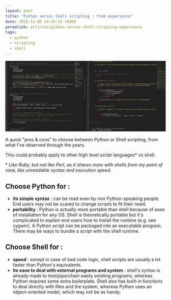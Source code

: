 ```yaml
---
layout: post
title: "Python versus Shell scripting : from experience"
date: 2015-11-08 14:24:13 +0100
permalink: articles/python-versus-shell-scripting-experience
tags:
  - python
  - scripting
  - shell
---
```

![Python vs Shell](/assets/blog/Selection_008.png)

A quick "pros & cons" to choose between Python or Shell scripting, from what I've observed through the years.

This could probably apply to other high level script languages* vs shell.

\* *Like Ruby, but not like Perl, as it shares more with shells from my point of view, like unreadable syntax and execution speed.*

## Choose Python for :

- **its simple syntax** : can be read even by non Python-speaking people. End users may not be scared to change scripts to fit their need.
- **portability** : Python is actually more portable than shell because of ease of installation for any OS. Shell is theoretically portable but it's complicated to explain end users how to install the runtime (e.g. see cygwin). A Python script can be packaged into an executable program. There may be ways to bundle a script with the shell runtime.

## Choose Shell for :

- **speed** : except in case of bad code logic, shell scripts are usually a lot faster than Python's equivalents.
- **its ease to deal with external programs and system** : shell's syntax is already made to test/pipe/chain easily existing programs, whereas Python requires some extra boilerplate. Shell also has built-in functions to deal directly with files and the system, whereas Python uses an object-oriented model, which may not be as handy.
